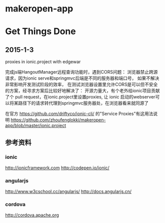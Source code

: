 makeropen-app
=====

Get Things Done
=====
2015-1-3
-----
proxies in ionic.project with edgewar

完成js端HangoutManager远程查询功能时，遇到CORS问题：
浏览器禁止跨源请求，因为ionic serve和springmvc后端是不同的服务器和端口号，
如果不解决非常影响开发测试阶段的效率，
在测试浏览器设置里允许CORS是可以但不安全的方案，经寻求方案后比较好地解决了：
开源力量大，有个老外给ionic项目贡献了个 pull request，在ionic.project里设置proxies,
让 ionic 启动的webserver可以将某路径下的请求转代理到springmvc服务器处，在浏览器看来就同源了

在官方 https://github.com/driftyco/ionic-cli/ 的"Service Proxies"有这用法说明
https://github.com/zhoufenglokki/makeropen-app/blob/master/ionic.project

## 参考资料
### ionic
http://ionicframework.com
http://codepen.io/ionic/

### angularjs
http://www.w3cschool.cc/angularjs/
http://docs.angularjs.cn/

### cordova
http://cordova.apache.org
